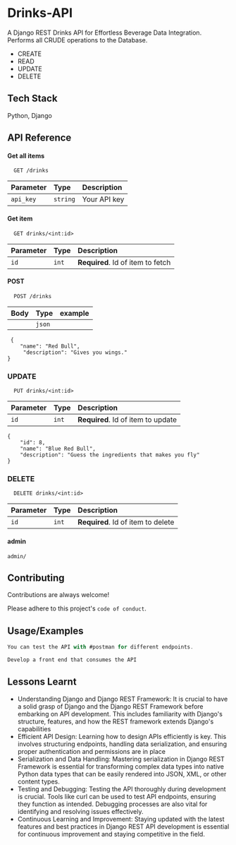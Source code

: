 
#  Drinks-API

A Django REST Drinks API for Effortless Beverage Data Integration.
Performs all CRUDE operations to the Database.
- CREATE
- READ
- UPDATE
- DELETE
## Tech Stack

Python,
Django


## API Reference

#### Get all items

```http
  GET /drinks
```

| Parameter | Type     | Description                |
| :-------- | :------- | :------------------------- |
| `api_key` | `string` |  Your API key |

#### Get item

```http
  GET drinks/<int:id>
```

| Parameter | Type     | Description                       |
| :-------- | :------- | :-------------------------------- |
| `id`      | `int` | **Required**. Id of item to fetch |

#### POST

```http
  POST /drinks
```

| Body | Type     |     example           |
| :-------- | :------- | :------------------------- |
| ` ` | `json` |

```
 {
    "name": "Red Bull",
     "description": "Gives you wings."
} 
```
### UPDATE
```http
  PUT drinks/<int:id>
```

| Parameter | Type     | Description                       |
| :-------- | :------- | :-------------------------------- |
| `id`      | `int` | **Required**. Id of item to update |

```
{
    "id": 8,
    "name": "Blue Red Bull",
    "description": "Guess the ingredients that makes you fly"
}
```
### DELETE
```http
  DELETE drinks/<int:id>
```

| Parameter | Type     | Description                       |
| :-------- | :------- | :-------------------------------- |
| `id`      | `int` | **Required**. Id of item to delete |


#### admin
```http
admin/
```



## Contributing

Contributions are always welcome!


Please adhere to this project's `code of conduct`.


## Usage/Examples

```javascript
You can test the API with #postman for different endpoints.

Develop a front end that consumes the API

```


## Lessons Learnt

- Understanding Django and Django REST Framework: It is crucial to have a solid grasp of Django and the Django REST Framework before embarking on API development. This includes familiarity with Django's structure, features, and how the REST framework extends Django's capabilities
- Efficient API Design: Learning how to design APIs efficiently is key. This involves structuring endpoints, handling data serialization, and ensuring proper authentication and permissions are in place
- Serialization and Data Handling: Mastering serialization in Django REST Framework is essential for transforming complex data types into native Python data types that can be easily rendered into JSON, XML, or other content types.
- Testing and Debugging: Testing the API thoroughly during development is crucial. Tools like curl can be used to test API endpoints, ensuring they function as intended. Debugging processes are also vital for identifying and resolving issues effectively.
- Continuous Learning and Improvement: Staying updated with the latest features and best practices in Django REST API development is essential for continuous improvement and staying competitive in the field.

